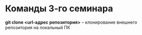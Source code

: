 # Команды 3-го семинара

**git clone <url-адрес репозитория>** – клонирование внешнего репозитория на  локальный ПК
